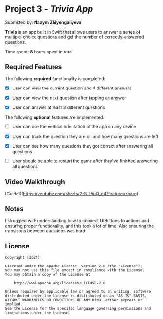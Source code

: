 # Project 3 - *Trivia App*

Submitted by: **Nazym Zhiyengaliyeva**

**Trivia** is an app built in Swift that allows users to answer a series of multiple-choice questions and get the number of correctly-answered questions.

Time spent: **8** hours spent in total

## Required Features

The following **required** functionality is completed:

- [x] User can view the current question and 4 different answers
- [x] User can view the next question after tapping an answer
- [x] User can answer at least 3 different questions


The following **optional** features are implemented:

- [ ] User can use the vertical orientation of the app on any device
- [x] User can track the question they are on and how many questions are left
- [x] User can see how many questions they got correct after answering all questions
- [ ] User should be able to restart the game after they've finished answering all questions


## Video Walkthrough

[Guide]](https://youtube.com/shorts/2-NiL5uQ_d4?feature=share) .

## Notes

I struggled with understanding how to connect UIButtons to actions and ensuring proper functionality, and this took a lot of time. Also ensuring the transitions between questions was hard.

## License

    Copyright [2024]

    Licensed under the Apache License, Version 2.0 (the "License");
    you may not use this file except in compliance with the License.
    You may obtain a copy of the License at

        http://www.apache.org/licenses/LICENSE-2.0

    Unless required by applicable law or agreed to in writing, software
    distributed under the License is distributed on an "AS IS" BASIS,
    WITHOUT WARRANTIES OR CONDITIONS OF ANY KIND, either express or implied.
    See the License for the specific language governing permissions and
    limitations under the License.
